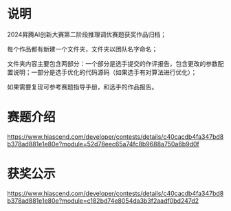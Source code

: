 # 说明

2024昇腾AI创新大赛第二阶段推理调优赛题获奖作品归档；

每个作品都有新建一个文件夹，文件夹以团队名字命名；

文件夹内容主要包含两部分：一个部分是选手提交的作评报告，包含更改的参数配置说明；一部分是选手优化的代码源码（如果选手有对算法进行优化）；

如果需要复现可参考赛题指导手册，和选手的作品报告。


# 赛题介绍

https://www.hiascend.com/developer/contests/details/c40cacdb4fa347bd8b378ad881e1e80e?module=52d78eec65a74fc8b9688a750a6b9d0f

# 获奖公示

https://www.hiascend.com/developer/contests/details/c40cacdb4fa347bd8b378ad881e1e80e?module=c182bd74e8054da3b3f2aadf0bd247d2